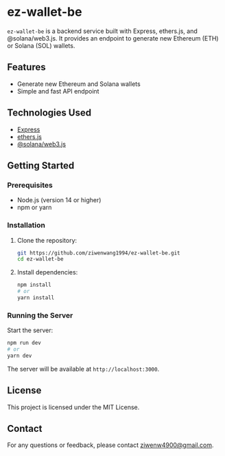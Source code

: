 # ez-wallet-be

`ez-wallet-be` is a backend service built with Express, ethers.js, and @solana/web3.js. It provides an endpoint to generate new Ethereum (ETH) or Solana (SOL) wallets.

## Features

- Generate new Ethereum and Solana wallets
- Simple and fast API endpoint

## Technologies Used

- [Express](https://expressjs.com/)
- [ethers.js](https://docs.ethers.io/v5/)
- [@solana/web3.js](https://solana-labs.github.io/solana-web3.js/)

## Getting Started

### Prerequisites

- Node.js (version 14 or higher)
- npm or yarn

### Installation

1. Clone the repository:

   ```bash
   git https://github.com/ziwenwang1994/ez-wallet-be.git
   cd ez-wallet-be
   ```

2. Install dependencies:

   ```bash
   npm install
   # or
   yarn install
   ```

### Running the Server

Start the server:

```bash
npm run dev
# or
yarn dev
```

The server will be available at `http://localhost:3000`.

## License

This project is licensed under the MIT License.

## Contact

For any questions or feedback, please contact [ziwenw4900@gmail.com](mailto:ziwenw4900@gmail.com).
